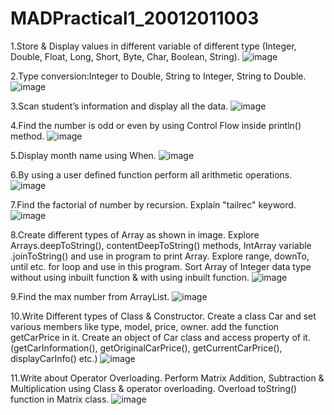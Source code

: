 # MADPractical1_20012011003

1.Store & Display values in different variable of different type (Integer, Double, Float, Long, Short, Byte, Char, Boolean, String).
![image](https://user-images.githubusercontent.com/110647839/185968184-691f4f29-2f1e-4c3e-bfd5-8e59f9cdfff3.png)

2.Type conversion:Integer to Double, String to Integer, String to Double.
![image](https://user-images.githubusercontent.com/110647839/185968272-36184919-f964-4969-aa25-4db52790fd6c.png)

3.Scan student’s information and display all the data.
![image](https://user-images.githubusercontent.com/110647839/185968560-c2a51d17-7124-4e6a-99f2-cb2e79ac80db.png)

4.Find the number is odd or even by using Control Flow inside println() method.
![image](https://user-images.githubusercontent.com/110647839/185968661-d61f6ab6-fb40-41e7-8ac6-63093183789f.png)

5.Display month name using When.
![image](https://user-images.githubusercontent.com/110647839/185968732-ef1ba3da-2c73-4d1c-80e2-2e64280e437c.png)

6.By using a user defined function perform all arithmetic operations.
![image](https://user-images.githubusercontent.com/110647839/185968825-b4e86bfb-391a-46ef-8e25-6557f556f025.png)

7.Find the factorial of number by recursion. Explain "tailrec" keyword.
![image](https://user-images.githubusercontent.com/110647839/185968893-d6c94ca8-60e6-4f1e-913e-b72d819cdf36.png)

8.Create different types of Array as shown in image. Explore Arrays.deepToString(), contentDeepToString() methods, IntArray variable .joinToString()  and use in program to print Array. Explore range, downTo, until etc. for loop and use in this program. Sort Array of Integer data type without using inbuilt function & with using inbuilt function.
![image](https://user-images.githubusercontent.com/110647839/185969198-9ccadeca-1025-482d-8f84-209ceec4c64a.png)

9.Find the max number from ArrayList.
![image](https://user-images.githubusercontent.com/110647839/185969319-d956dfa0-b487-49a8-8f55-065d4fa7e5ae.png)

10.Write Different types of Class & Constructor. Create a class Car and set various members like type, model, price, owner. add the function getCarPrice in it. Create an object of Car class and access property of it. (getCarInformation(), getOriginalCarPrice(), getCurrentCarPrice(), displayCarInfo() etc.)
![image](https://user-images.githubusercontent.com/110647839/185969383-1a28d16b-b6fb-4fb4-9546-54593f285e84.png)

11.Write about Operator Overloading. Perform Matrix Addition, Subtraction & Multiplication using Class & operator overloading. Overload toString() function in Matrix class.
![image](https://user-images.githubusercontent.com/110647839/185999774-e0ab920d-b6c9-43f1-80d6-56e2b104e865.png)
